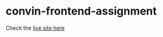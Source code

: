 # convin-frontend-assignment

Check the <a href='https://convin-frontend-assignment-sm.netlify.app/'>live site here</a>
